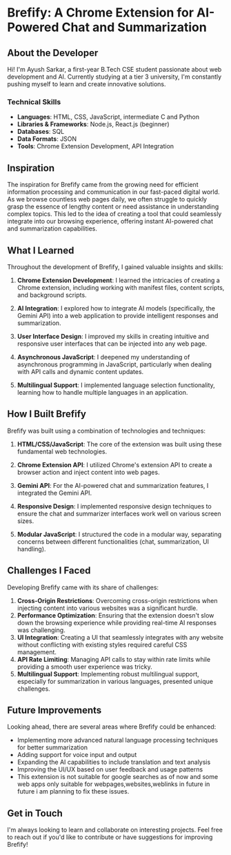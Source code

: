 # Brefify: A Chrome Extension for AI-Powered Chat and Summarization

## About the Developer

Hi! I'm Ayush Sarkar, a first-year B.Tech CSE student passionate about web development and AI. Currently studying at a tier 3 university, I'm constantly pushing myself to learn and create innovative solutions.

### Technical Skills
- **Languages**: HTML, CSS, JavaScript, intermediate C and Python
- **Libraries & Frameworks**: Node.js, React.js (beginner)
- **Databases**: SQL
- **Data Formats**: JSON
- **Tools**: Chrome Extension Development, API Integration

## Inspiration

The inspiration for Brefify came from the growing need for efficient information processing and communication in our fast-paced digital world. As we browse countless web pages daily, we often struggle to quickly grasp the essence of lengthy content or need assistance in understanding complex topics. This led to the idea of creating a tool that could seamlessly integrate into our browsing experience, offering instant AI-powered chat and summarization capabilities.

## What I Learned

Throughout the development of Brefify, I gained valuable insights and skills:

1. **Chrome Extension Development**: I learned the intricacies of creating a Chrome extension, including working with manifest files, content scripts, and background scripts.

2. **AI Integration**: I explored how to integrate AI models (specifically, the Gemini API) into a web application to provide intelligent responses and summarization.

3. **User Interface Design**: I improved my skills in creating intuitive and responsive user interfaces that can be injected into any web page.

4. **Asynchronous JavaScript**: I deepened my understanding of asynchronous programming in JavaScript, particularly when dealing with API calls and dynamic content updates.

5. **Multilingual Support**: I implemented language selection functionality, learning how to handle multiple languages in an application.

## How I Built Brefify

Brefify was built using a combination of technologies and techniques:

1. **HTML/CSS/JavaScript**: The core of the extension was built using these fundamental web technologies.

2. **Chrome Extension API**: I utilized Chrome's extension API to create a browser action and inject content into web pages.

3. **Gemini API**: For the AI-powered chat and summarization features, I integrated the Gemini API.

4. **Responsive Design**: I implemented responsive design techniques to ensure the chat and summarizer interfaces work well on various screen sizes.

5. **Modular JavaScript**: I structured the code in a modular way, separating concerns between different functionalities (chat, summarization, UI handling).

## Challenges I Faced

Developing Brefify came with its share of challenges:

1. **Cross-Origin Restrictions**: Overcoming cross-origin restrictions when injecting content into various websites was a significant hurdle.
2. **Performance Optimization**: Ensuring that the extension doesn't slow down the browsing experience while providing real-time AI responses was challenging.
3. **UI Integration**: Creating a UI that seamlessly integrates with any website without conflicting with existing styles required careful CSS management.
4. **API Rate Limiting**: Managing API calls to stay within rate limits while providing a smooth user experience was tricky.
5. **Multilingual Support**: Implementing robust multilingual support, especially for summarization in various languages, presented unique challenges.


## Future Improvements

Looking ahead, there are several areas where Brefify could be enhanced:

- Implementing more advanced natural language processing techniques for better summarization
- Adding support for voice input and output
- Expanding the AI capabilities to include translation and text analysis
- Improving the UI/UX based on user feedback and usage patterns
- This extension is not suitable for google searches as of now and some web apps only suitable for webpages,websites,weblinks in future in future i am planning to fix these issues.

## Get in Touch

I'm always looking to learn and collaborate on interesting projects. Feel free to reach out if you'd like to contribute or have suggestions for improving Brefify!
